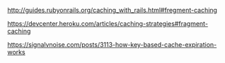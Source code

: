

http://guides.rubyonrails.org/caching_with_rails.html#fregment-caching


https://devcenter.heroku.com/articles/caching-strategies#fragment-caching


https://signalvnoise.com/posts/3113-how-key-based-cache-expiration-works


